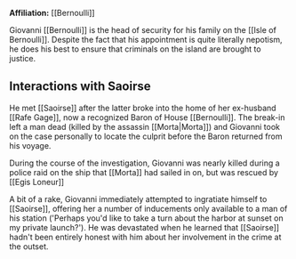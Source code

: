 **Affiliation:** [[Bernoulli]]

Giovanni [[Bernoulli]] is the head of security for his family on the [[Isle of Bernoulli]].  Despite the fact that his appointment is quite literally nepotism, he does his best to ensure that criminals on the island are brought to justice.

## Interactions with Saoirse
He met [[Saoirse]] after the latter broke into the home of her ex-husband [[Rafe Gage]], now a recognized Baron of House [[Bernoulli]].  The break-in left a man dead (killed by the assassin [[Morta|Morta]]) and Giovanni took on the case personally to locate the culprit before the Baron returned from his voyage.

During the course of the investigation, Giovanni was nearly killed during a police raid on the ship that [[Morta]] had sailed in on, but was rescued by [[Egis Loneur]]

A bit of a rake, Giovanni immediately attempted to ingratiate himself to [[Saoirse]], offering her a number of inducements only available to a man of his station ('Perhaps you'd like to take a turn about the harbor at sunset on my private launch?').  He was devastated when he learned that [[Saoirse]] hadn't been entirely honest with him about her involvement in the crime at the outset.